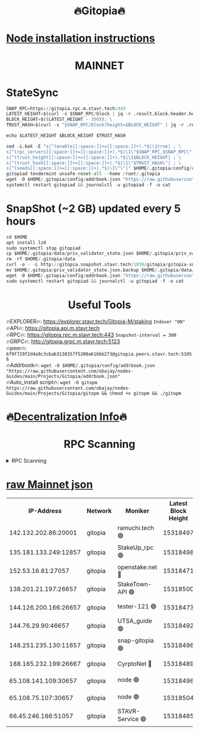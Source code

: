 <h1 align="center"> 🔥Gitopia🔥</h1>

[Node installation instructions](https://github.com/obajay/nodes-Guides/tree/main/Projects/Gitopia)
=

<h1 align="center"> MAINNET</h1>

# StateSync
```python
SNAP_RPC=https://gitopia.rpc.m.stavr.tech:443
LATEST_HEIGHT=$(curl -s $SNAP_RPC/block | jq -r .result.block.header.height); \
BLOCK_HEIGHT=$((LATEST_HEIGHT - 300)); \
TRUST_HASH=$(curl -s "$SNAP_RPC/block?height=$BLOCK_HEIGHT" | jq -r .result.block_id.hash)

echo $LATEST_HEIGHT $BLOCK_HEIGHT $TRUST_HASH

sed -i.bak -E "s|^(enable[[:space:]]+=[[:space:]]+).*$|\1true| ; \
s|^(rpc_servers[[:space:]]+=[[:space:]]+).*$|\1\"$SNAP_RPC,$SNAP_RPC\"| ; \
s|^(trust_height[[:space:]]+=[[:space:]]+).*$|\1$BLOCK_HEIGHT| ; \
s|^(trust_hash[[:space:]]+=[[:space:]]+).*$|\1\"$TRUST_HASH\"| ; \
s|^(seeds[[:space:]]+=[[:space:]]+).*$|\1\"\"|" $HOME/.gitopia/config/config.toml
gitopiad tendermint unsafe-reset-all --home /root/.gitopia
wget -O $HOME/.gitopia/config/addrbook.json "https://raw.githubusercontent.com/obajay/nodes-Guides/main/Projects/Gitopia/addrbook.json"
systemctl restart gitopiad && journalctl -u gitopiad -f -o cat
```
# SnapShot (~2 GB) updated every 5 hours
```python
cd $HOME
apt install lz4
sudo systemctl stop gitopiad
cp $HOME/.gitopia/data/priv_validator_state.json $HOME/.gitopia/priv_validator_state.json.backup
rm -rf $HOME/.gitopia/data
curl -o - -L http://gitopia.snapshot.stavr.tech:1030/gitopia/gitopia-snap.tar.lz4 | lz4 -c -d - | tar -x -C $HOME/.gitopia --strip-components 2
mv $HOME/.gitopia/priv_validator_state.json.backup $HOME/.gitopia/data/priv_validator_state.json
wget -O $HOME/.gitopia/config/addrbook.json "https://raw.githubusercontent.com/obajay/nodes-Guides/main/Projects/Gitopia/addrbook.json"
sudo systemctl restart gitopiad && journalctl -u gitopiad -f -o cat
```
 <h1 align="center"> Useful Tools</h1>

🔥EXPLORER🔥:      https://explorer.stavr.tech/Gitopia-M/staking  `Indexer "ON"` \
🔥API🔥: 			 		 https://gitopia.api.m.stavr.tech \
🔥RPC🔥:           https://gitopia.rpc.m.stavr.tech:443              `Snapshot-interval = 300` \
🔥GRPC🔥:          http://gitopia.grpc.m.stavr.tech:5123 \
🔥peer🔥:					 `6f9f729f2d4a9c3cbab3130157f5200a61bbb273@gitopia.peers.stavr.tech:51056` \
🔥Addrbook🔥:    ```wget -O $HOME/.gitopia/config/addrbook.json "https://raw.githubusercontent.com/obajay/nodes-Guides/main/Projects/Gitopia/addrbook.json"``` \
🔥Auto_install script🔥: ```wget -O gitopm https://raw.githubusercontent.com/obajay/nodes-Guides/main/Projects/Gitopia/gitopm && chmod +x gitopm && ./gitopm```

🔥[Decentralization Info](https://github.com/obajay/StateSync-snapshots/tree/main/Projects/Gitopia/Decentralization)🔥
=

<h1 align="center"> RPC Scanning</h1>

<details>
<summary>RPC Scanning</summary>

<h2 align="center"> We scan nodes in real time every 4 hours. And we provide the final result of RPC endpoints.
We cannot influence the operation of these nodes in any way. </h2>


```python
If Voting Power is higher than 0 --> then the Node is a validator of the network and may be subject to attack and be a potential threat to the chain.
```
```python
We marked such validators with a red symbol
```

</details>

[raw Mainnet json](https://rpc-check.gitopm.stavr.tech/gitopm/rpc-gitopm-result.json)
=

<table><tr><th>IP-Address</th><th>Network</th><th>Moniker</th><th>Latest Block Height</th><th>Earliest Block Height</th><th>Catching Up</th><th>Tx Index</th><th>Voting Power</th><th>Scan Time</th></tr><tr><td>142.132.202.86:20001</td><td>gitopia</td><td>ramuchi.tech 🟢</td><td>15318497</td><td>6548337</td><td>False</td><td>on</td><td>0</td><td>2024-03-14T14:30:08.516660872UTC</td></tr><tr><td>135.181.133.249:12857</td><td>gitopia</td><td>StakeUp_rpc 🟢</td><td>15318498</td><td>8010001</td><td>False</td><td>on</td><td>0</td><td>2024-03-14T14:30:08.835420452UTC</td></tr><tr><td>152.53.16.81:27057</td><td>gitopia</td><td>openstake.net 🔴</td><td>15318471</td><td>10455001</td><td>False</td><td>off</td><td>60992</td><td>2024-03-14T14:29:27.606584465UTC</td></tr><tr><td>138.201.21.197:26657</td><td>gitopia</td><td>StakeTown-API 🟢</td><td>15318500</td><td>12733501</td><td>False</td><td>on</td><td>0</td><td>2024-03-14T14:30:13.224008383UTC</td></tr><tr><td>144.126.200.166:26657</td><td>gitopia</td><td>tester-121 🟢</td><td>15318473</td><td>12832814</td><td>False</td><td>off</td><td>0</td><td>2024-03-14T14:29:29.934975665UTC</td></tr><tr><td>144.76.29.90:46657</td><td>gitopia</td><td>UTSA_guide 🟢</td><td>15318492</td><td>13035301</td><td>False</td><td>on</td><td>0</td><td>2024-03-14T14:29:59.460739721UTC</td></tr><tr><td>148.251.235.130:11657</td><td>gitopia</td><td>snap-gitopia 🟢</td><td>15318496</td><td>14941501</td><td>False</td><td>on</td><td>0</td><td>2024-03-14T14:30:06.232255722UTC</td></tr><tr><td>188.165.232.199:26667</td><td>gitopia</td><td>CyrptoNet 🔴</td><td>15318489</td><td>15044042</td><td>False</td><td>off</td><td>18672</td><td>2024-03-14T14:29:55.162973438UTC</td></tr><tr><td>65.108.141.109:30657</td><td>gitopia</td><td>node 🟢</td><td>15318496</td><td>15095965</td><td>False</td><td>on</td><td>0</td><td>2024-03-14T14:30:05.938896728UTC</td></tr><tr><td>65.108.75.107:30657</td><td>gitopia</td><td>node 🟢</td><td>15318504</td><td>15146660</td><td>False</td><td>on</td><td>0</td><td>2024-03-14T14:30:19.669392923UTC</td></tr><tr><td>66.45.246.166:51057</td><td>gitopia</td><td>STAVR-Service 🟢</td><td>15318485</td><td>15308201</td><td>False</td><td>on</td><td>0</td><td>2024-03-14T14:29:48.800320460UTC</td></tr></table>
